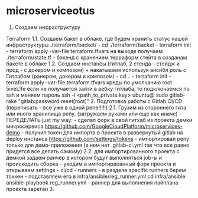 # microserviceotus

1. Создаем инфраструктуру

Terraform
1.1. Создаем бакет в облаке, где будем хранить статус нашей инфраструктуры ./terraform/backet/
    - cd ./terraform/backet
    - terraform init
    - terraform apply -var-file terraform.tfvars
    на выходе получаем ./terraform/state.tf - бэкенд с хранением терраформ стейта в созданам бакете в облаке
1.2. Создаем инстансы (гитлаб, 2 стенда - стейдж и прод - с докером и композом) +  накатываем используя ансибл роль с Гитлабом (ранером, докером и композом)
    - cd ..
    - terraform init
    - terraform apply -var-file terraform.tfvars
    креды по умолчанию
    root
    5iveL!fe
    если не получается зайти в вебку гитлаба, то подключаемся по ssh и меняем пароль
     ssh -i <path_to_private.key> ubuntu@<gitlabci server ip>
     sudo gitlab-rake "gitlab:password:reset[root]"
2. Подготовка работы с Gitlab CI/CD (переписать - все уже в одной репе!!!!!)
2.1. Грузим из стороннего гита или иного хранилища репу. (загружаем руками или еще как иначе)  - ПЕРЕДЕЛАТЬ
     just my way:
      - сделал форк в свой гитхаб из проекта демки микросервиса https://github.com/GoogleCloudPlatform/microservices-demo
      - получил токен для импорта в проекта в развернутый gitlab на deploy инстанса
      https://github.com/settings/tokens
      - импортировал репу только для демо-приложения (в нем нет .gitlab-ci.yml так что все равно придется все делать самому)
2.2. для импортированного проекта с демкой задаем ранчер в котором будут выполняться job-ы и происходить сборка
     - уходим в импортирвоанный форк проекта и открываем settings - ci/cd - runners
     - в разделе specific runners берем токкен
     - подставляем его в infra/ansible/reg_runner.yml
       cd infra/ansible
       ansible-playbook reg_runner.yml
     - раннер для выполнения пайплана проекта зареган
3.
